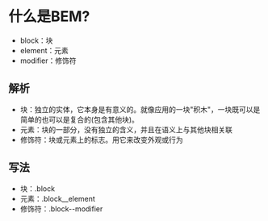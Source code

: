 # 什么是BEM?
- block：块
- element：元素
- modifier：修饰符

## 解析
- 块：独立的实体，它本身是有意义的。就像应用的一块"积木"，一块既可以是简单的也可以是复合的(包含其他块)。
- 元素：块的一部分，没有独立的含义，并且在语义上与其他块相关联
- 修饰符：块或元素上的标志。用它来改变外观或行为

## 写法
- 块：.block
- 元素：.block__element
- 修饰符：.block--modifier